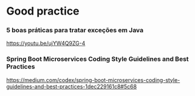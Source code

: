 # Good practice

### 5 boas práticas para tratar exceções em Java 

https://youtu.be/ujYW4Q9ZG-4

### Spring Boot Microservices Coding Style Guidelines and Best Practices

<!-- markdown-link-check-disable-next-line -->
https://medium.com/codex/spring-boot-microservices-coding-style-guidelines-and-best-practices-1dec229161c8#5c68
